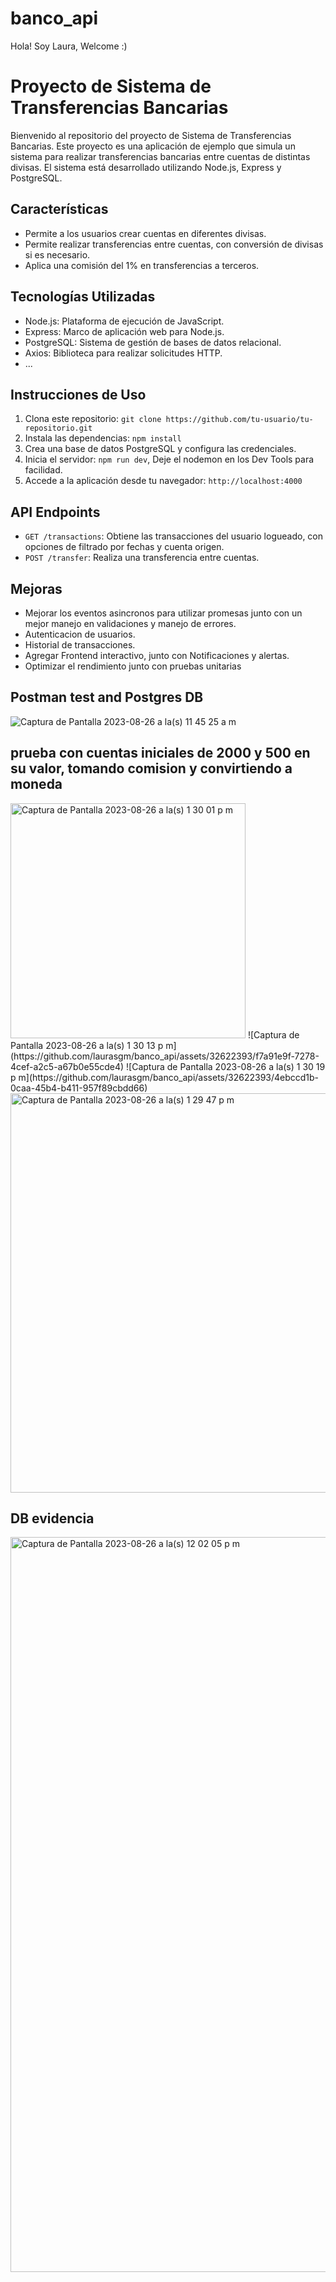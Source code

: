 # banco_api

Hola! Soy Laura, Welcome :)

# Proyecto de Sistema de Transferencias Bancarias

Bienvenido al repositorio del proyecto de Sistema de Transferencias Bancarias. Este proyecto es una aplicación de ejemplo que simula un sistema para realizar transferencias bancarias entre cuentas de distintas divisas. El sistema está desarrollado utilizando Node.js, Express y PostgreSQL.

## Características

- Permite a los usuarios crear cuentas en diferentes divisas.
- Permite realizar transferencias entre cuentas, con conversión de divisas si es necesario.
- Aplica una comisión del 1% en transferencias a terceros.

## Tecnologías Utilizadas

- Node.js: Plataforma de ejecución de JavaScript.
- Express: Marco de aplicación web para Node.js.
- PostgreSQL: Sistema de gestión de bases de datos relacional.
- Axios: Biblioteca para realizar solicitudes HTTP.
- ...

## Instrucciones de Uso

1. Clona este repositorio: `git clone https://github.com/tu-usuario/tu-repositorio.git`
2. Instala las dependencias: `npm install`
3. Crea una base de datos PostgreSQL y configura las credenciales.
5. Inicia el servidor: `npm run dev`, Deje el nodemon en los Dev Tools para facilidad.
6. Accede a la aplicación desde tu navegador: `http://localhost:4000`

## API Endpoints

- `GET /transactions`: Obtiene las transacciones del usuario logueado, con opciones de filtrado por fechas y cuenta origen.
- `POST /transfer`: Realiza una transferencia entre cuentas.

## Mejoras

- Mejorar los eventos asincronos para utilizar promesas junto con un mejor manejo en validaciones y manejo de errores.
- Autenticacion de usuarios.
- Historial de transacciones.
- Agregar Frontend interactivo, junto con Notificaciones y alertas.
- Optimizar el rendimiento junto con pruebas unitarias



## Postman test and Postgres DB
![Captura de Pantalla 2023-08-26 a la(s) 11 45 25 a m](https://github.com/laurasgm/banco_api/assets/32622393/3d062a1e-3d48-4a55-bf21-480827cf85fc)

## prueba con cuentas iniciales de 2000 y 500 en su valor, tomando comision y convirtiendo a moneda
<img width="376" alt="Captura de Pantalla 2023-08-26 a la(s) 1 30 01 p m" src="https://github.com/laurasgm/banco_api/assets/32622393/71a44178-b71b-442c-9715-1e43f08e134d">
![Captura de Pantalla 2023-08-26 a la(s) 1 30 13 p m](https://github.com/laurasgm/banco_api/assets/32622393/f7a91e9f-7278-4cef-a2c5-a67b0e55cde4)
![Captura de Pantalla 2023-08-26 a la(s) 1 30 19 p m](https://github.com/laurasgm/banco_api/assets/32622393/4ebccd1b-0caa-45b4-b411-957f89cbdd66)
<img width="639" alt="Captura de Pantalla 2023-08-26 a la(s) 1 29 47 p m" src="https://github.com/laurasgm/banco_api/assets/32622393/55976c7e-66a2-43a6-a65d-eb0203411d48">

## DB evidencia
<img width="1176" alt="Captura de Pantalla 2023-08-26 a la(s) 12 02 05 p m" src="https://github.com/laurasgm/banco_api/assets/32622393/b039d1b9-25e5-46e3-b11f-3f2ace715c24">
